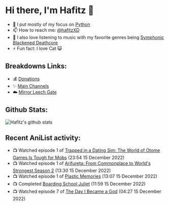 # Hi there, I'm Hafitz 👋
- 🐍 I put mostly of my focus on [Python](https://python.org)
- 📫 How to reach me: [@hafitzXD](https://t.me/hafitzXD)
- 🎵 I also love listening to music with my favorite genres being [Symphonic Blackened Deathcore](https://youtu.be/qyYmS_iBcy4)
- ⚡ Fun fact: I love Cat 😺

## Breakdowns Links:
- 💰 [Donations](https://t.me/TheBreakdowns/2)
- ✨ [Main Channels](https://t.me/TheBreakdowns)
- ☁️ [Mirror Leech Gate](https://t.me/BreakdownsGate)

## Github Stats:
![Hafitz's github stats](https://github-readme-stats.vercel.app/api?username=breakdowns&show_icons=true&count_private=true&bg_color=00000000&text_color=777)

## Recent AniList activity:
<!-- ANILIST_ACTIVITY:start -->

-   📺 Watched episode 1 of [Trapped in a Dating Sim: The World of Otome Games Is Tough for Mobs](https://anilist.co/anime/142074) (23:54 15 December 2022)
-   📺 Watched episode 1 of [Arifureta: From Commonplace to World's Strongest Season 2](https://anilist.co/anime/112323) (13:30 15 December 2022)
-   📺 Watched episode 1 of [Plastic Memories](https://anilist.co/anime/20872) (13:07 15 December 2022)
-   📺 Completed [Boarding School Juliet](https://anilist.co/anime/101310) (11:59 15 December 2022)
-   📺 Watched episode 7 of [The Day I Became a God](https://anilist.co/anime/118419) (04:27 15 December 2022)

<!-- ANILIST_ACTIVITY:end -->
